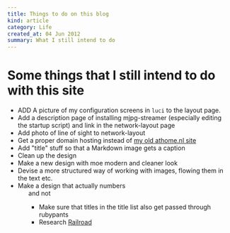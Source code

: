 ```yaml
--- 
title: Things to do on this blog
kind: article
category: Life
created_at: 04 Jun 2012
summary: What I still intend to do
---
```


# Some things that I still intend to do with this site #

* ADD A picture of my configuration screens in `luci` to the layout
  page.
* Add a description page of installing mjpg-streamer (especially
  editing the startup script) and link in the network-layout page
* Add photo of line of sight to network-layout
* Get a proper domain hosting instead of [my old athome.nl site](http://members.home.nl/pragtich)
* Add "title" stuff so that a Markdown image gets a caption
* Clean up the design 
* Make a new design with moe modern and cleaner look
* Devise a more structured way of working with images, flowing them in the text etc.
* Make a design that actually numbers <ol> and not <ul>
* Make sure that titles in the title list also get passed through rubypants
* Research [Railroad](http://www.rubyinside.com/ruby-graphviz-data-visualization-1477.html)

